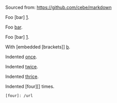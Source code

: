 Sourced from: https://github.com/cebe/markdown

Foo [bar] [1].

Foo [bar][1].

Foo [bar]
[1].

[1]: /url/  "Title"


With [embedded [brackets]] [b].


Indented [once][].

Indented [twice][].

Indented [thrice][].

Indented [four][] times.

 [once]: /url

  [twice]: /url

   [thrice]: /url

    [four]: /url


[b]: /url/
